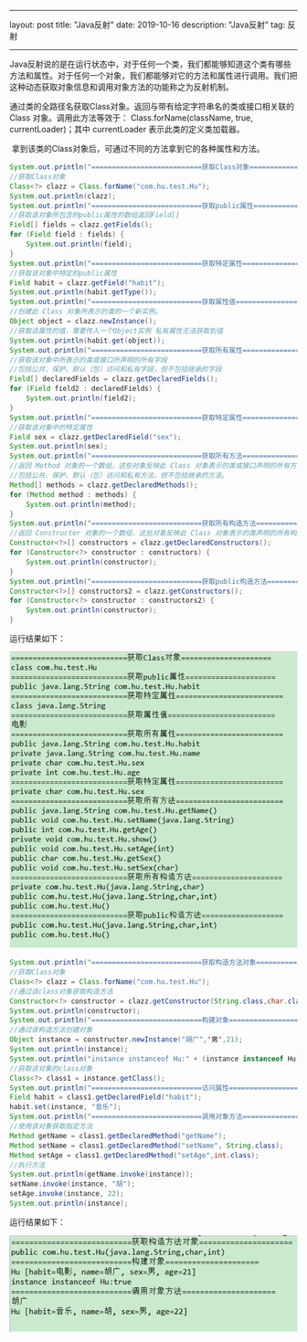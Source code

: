 ---
layout: post
title: "Java反射"
date: 2019-10-16 
description: "Java反射"
tag: 反射 

------

​		Java反射说的是在运行状态中，对于任何一个类，我们都能够知道这个类有哪些方法和属性。对于任何一个对象，我们都能够对它的方法和属性进行调用。我们把这种动态获取对象信息和调用对象方法的功能称之为反射机制。

​		通过类的全路径名获取Class对象。返回与带有给定字符串名的类或接口相关联的 Class 对象。调用此方法等效于： Class.forName(className, true, currentLoader)；其中 currentLoader 表示此类的定义类加载器。

​		拿到该类的Class对象后，可通过不同的方法拿到它的各种属性和方法。

```java
System.out.println("===========================获取Class对象=====================");
//获取Class对象
Class<?> clazz = Class.forName("com.hu.test.Hu");
System.out.println(clazz);
System.out.println("===========================获取public属性=====================");
//获取该对象所包含的public属性的数组返回Field[]
Field[] fields = clazz.getFields();
for (Field field : fields) {
    System.out.println(field);
}
System.out.println("===========================获取特定属性=========================");
//获取该对象中特定的public属性
Field habit = clazz.getField("habit");
System.out.println(habit.getType());
System.out.println("===========================获取属性值=========================");
//创建此 Class 对象所表示的类的一个新实例。
Object object = clazz.newInstance();
//获取该属性的值，需要传入一个Object实例 私有属性无法获取到值
System.out.println(habit.get(object));
System.out.println("===========================获取所有属性=========================");
//获取该对象中所表示的类或接口所声明的所有字段
//包括公共、保护、默认（包）访问和私有字段，但不包括继承的字段
Field[] declaredFields = clazz.getDeclaredFields();
for (Field field2 : declaredFields) {
    System.out.println(field2);
}
System.out.println("===========================获取特定属性=========================");
//获取该对象中的特定属性
Field sex = clazz.getDeclaredField("sex");
System.out.println(sex);
System.out.println("===========================获取所有方法=========================");
//返回 Method 对象的一个数组，这些对象反映此 Class 对象表示的类或接口声明的所有方法
//包括公共、保护、默认（包）访问和私有方法，但不包括继承的方法。
Method[] methods = clazz.getDeclaredMethods();
for (Method method : methods) {
    System.out.println(method);
}
System.out.println("===========================获取所有构造方法=====================");
//返回 Constructor 对象的一个数组，这些对象反映此 Class 对象表示的类声明的所有构造方法。
Constructor<?>[] constructors = clazz.getDeclaredConstructors();
for (Constructor<?> constructor : constructors) {
    System.out.println(constructor);
}
System.out.println("===========================获取public构造方法===================");
Constructor<?>[] constructors2 = clazz.getConstructors();
for (Constructor<?> constructor : constructors2) {
    System.out.println(constructor);
}
```

运行结果如下：

<div align="center">
	<img src="\images\posts\Java反射\QQ图片20191030142709.png" />  
</div> 



```java
System.out.println("===========================获取构造方法对象==============");
//获取Class对象
Class<?> clazz = Class.forName("com.hu.test.Hu");
//通过该class对象获取构造方法
Constructor<?> constructor = clazz.getConstructor(String.class,char.class,int.class);
System.out.println(constructor);
System.out.println("===========================构建对象=====================");
//通过该构造方法创建对象
Object instance = constructor.newInstance("胡广",'男',21);
System.out.println(instance);
System.out.println("instance instanceof Hu:" + (instance instanceof Hu));
//获取该对象的class对象
Class<?> class1 = instance.getClass();
System.out.println("===========================访问属性=====================");
Field habit = class1.getDeclaredField("habit");
habit.set(instance, "音乐");
System.out.println("===========================调用对象方法=================");
//使用该对象获取指定方法
Method getName = class1.getDeclaredMethod("getName");
Method setName = class1.getDeclaredMethod("setName", String.class);
Method setAge = class1.getDeclaredMethod("setAge",int.class);
//执行方法
System.out.println(getName.invoke(instance));
setName.invoke(instance, "胡");
setAge.invoke(instance, 22);
System.out.println(instance);
```

运行结果如下：

<div align="center">
	<img src="\images\posts\Java反射\QQ图片20191030151846.png" />  
</div> 





